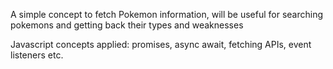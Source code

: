 A simple concept to fetch Pokemon information, will be useful for searching pokemons and getting back their types and weaknesses

Javascript concepts applied: promises, async await, fetching APIs, event listeners etc. 

